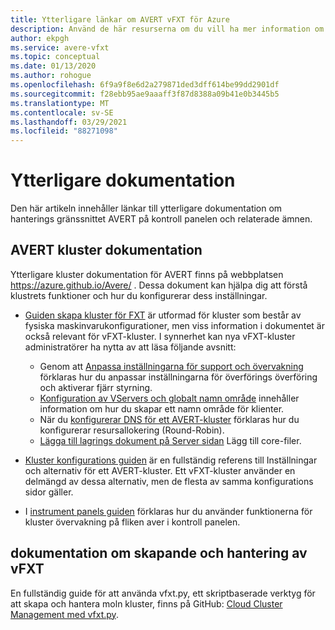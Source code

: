 ```yaml
---
title: Ytterligare länkar om AVERT vFXT för Azure
description: Använd de här resurserna om du vill ha mer information om AVERT vFXT för Azure, inklusive AVERT kluster dokumentation och vFXT Management-dokumentation.
author: ekpgh
ms.service: avere-vfxt
ms.topic: conceptual
ms.date: 01/13/2020
ms.author: rohogue
ms.openlocfilehash: 6f9a9f8e6d2a279871ded3dff614be99dd2901df
ms.sourcegitcommit: f28ebb95ae9aaaff3f87d8388a09b41e0b3445b5
ms.translationtype: MT
ms.contentlocale: sv-SE
ms.lasthandoff: 03/29/2021
ms.locfileid: "88271098"
---
```

# <a name="additional-documentation"></a>Ytterligare dokumentation

Den här artikeln innehåller länkar till ytterligare dokumentation om hanterings gränssnittet AVERT på kontroll panelen och relaterade ämnen.

## <a name="avere-cluster-documentation"></a>AVERT kluster dokumentation

Ytterligare kluster dokumentation för AVERT finns på webbplatsen <https://azure.github.io/Avere/> . Dessa dokument kan hjälpa dig att förstå klustrets funktioner och hur du konfigurerar dess inställningar.

* [Guiden skapa kluster för FXT](<https://azure.github.io/Avere/#fxt_cluster>) är utformad för kluster som består av fysiska maskinvarukonfigurationer, men viss information i dokumentet är också relevant för vFXT-kluster. I synnerhet kan nya vFXT-kluster administratörer ha nytta av att läsa följande avsnitt:
  * Genom att [Anpassa inställningarna för support och övervakning](<https://azure.github.io/Avere/legacy/create_cluster/4_8/html/config_support.html#config-support>) förklaras hur du anpassar inställningarna för överförings överföring och aktiverar fjärr styrning.
  * [Konfiguration av VServers och globalt namn område](<https://azure.github.io/Avere/legacy/create_cluster/4_8/html/config_vserver.html#config-vserver>) innehåller information om hur du skapar ett namn område för klienter.
  * När du [konfigurerar DNS för ett AVERT-kluster](<https://azure.github.io/Avere/legacy/create_cluster/4_8/html/config_network.html#dns-overview>) förklaras hur du konfigurerar resursallokering (Round-Robin).
  * [Lägga till lagrings dokument på Server sidan](<https://azure.github.io/Avere/legacy/create_cluster/4_8/html/config_core_filer.html#add-core-filer>) Lägg till core-filer.

* [Kluster konfigurations guiden](<https://azure.github.io/Avere/#operations>) är en fullständig referens till Inställningar och alternativ för ett AVERT-kluster. Ett vFXT-kluster använder en delmängd av dessa alternativ, men de flesta av samma konfigurations sidor gäller.

* I [instrument panels guiden](<https://azure.github.io/Avere/#operations>) förklaras hur du använder funktionerna för kluster övervakning på fliken aver i kontroll panelen.

## <a name="vfxt-creation-and-management-documentation"></a>dokumentation om skapande och hantering av vFXT

En fullständig guide för att använda vfxt.py, ett skriptbaserade verktyg för att skapa och hantera moln kluster, finns på GitHub: [Cloud Cluster Management med vfxt.py](https://github.com/Azure/AvereSDK/blob/master/docs/README.md).
